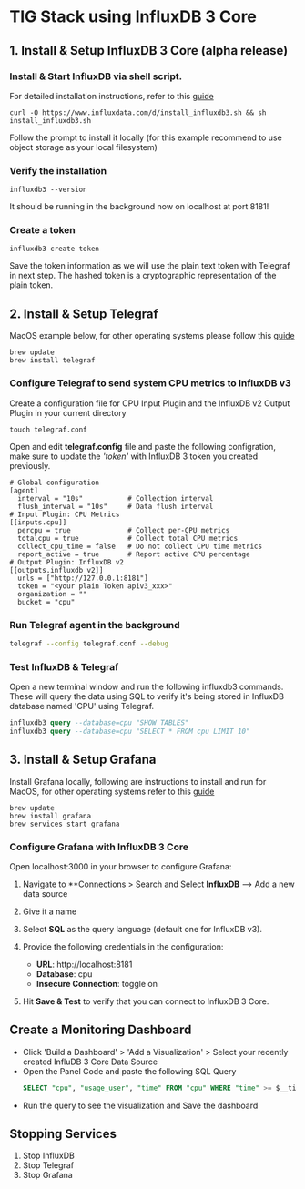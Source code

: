 # TIG Stack using InfluxDB 3 Core

## 1. Install & Setup InfluxDB 3 Core (alpha release)

### Install & Start InfluxDB via shell script.

For detailed installation instructions, refer to this [guide](https://docs.influxdata.com/influxdb3/core/get-started/)

`curl -O https://www.influxdata.com/d/install_influxdb3.sh && sh install_influxdb3.sh`

Follow the prompt to install it locally (for this example recommend to use object storage as your local filesystem)

### Verify the installation 

`influxdb3 --version`

It should be running in the background now on localhost at port 8181!

### Create a token

`influxdb3 create token`

Save the token information as we will use the plain text token with Telegraf in next step. The hashed token is a cryptographic representation of the plain token.

## 2. Install & Setup Telegraf 

MacOS example below, for other operating systems please follow this [guide](https://docs.influxdata.com/telegraf/v1/install/?t=macOS#download-and-install-telegraf)

```
brew update
brew install telegraf
```

### Configure Telegraf to send system CPU metrics to InfluxDB v3 

Create a configuration file for CPU Input Plugin and the InfluxDB v2 Output Plugin in your current directory
```
touch telegraf.conf
```
Open and edit **telegraf.config** file and paste the following configration, make sure to update the _'token'_ with InfluxDB 3 token you created previously.

```
# Global configuration
[agent]
  interval = "10s"           # Collection interval
  flush_interval = "10s"     # Data flush interval
# Input Plugin: CPU Metrics
[[inputs.cpu]]
  percpu = true              # Collect per-CPU metrics
  totalcpu = true            # Collect total CPU metrics
  collect_cpu_time = false   # Do not collect CPU time metrics
  report_active = true       # Report active CPU percentage
# Output Plugin: InfluxDB v2
[[outputs.influxdb_v2]]
  urls = ["http://127.0.0.1:8181"]
  token = "<your plain Token apiv3_xxx>"
  organization = ""
  bucket = "cpu"
```

### Run Telegraf agent in the background

```sh
telegraf --config telegraf.conf --debug
```

### Test InfluxDB & Telegraf

Open a new terminal window and run the following influxdb3 commands. These will query the data using SQL to verify it's being stored in InfluxDB database named 'CPU' using Telegraf.

```sql
influxdb3 query --database=cpu "SHOW TABLES"
influxdb3 query --database=cpu "SELECT * FROM cpu LIMIT 10"
```

## 3. Install & Setup Grafana 

Install Grafana locally, following are instructions to install and run for MacOS, for other operating systems refer to this [guide](https://grafana.com/docs/grafana/latest/setup-grafana/installation)

```
brew update
brew install grafana
brew services start grafana
```

### Configure Grafana with InfluxDB 3 Core

Open localhost:3000 in your browser to configure Grafana:

1. Navigate to **Connections > Search and Select **InfluxDB** --> Add a new data source
2. Give it a name
3. Select **SQL** as the query language (default one for InfluxDB v3). 
4. Provide the following credentials in the configuration:
   - **URL**: http://localhost:8181
   - **Database**: cpu 
   - **Insecure Connection**: toggle on

5. Hit **Save & Test** to verify that you can connect to InfluxDB 3 Core.

## Create a Monitoring Dashboard

- Click 'Build a Dashboard' > 'Add a Visualization' > Select your recently created InfluDB 3 Core Data Source
- Open the Panel Code and paste the following SQL Query
  ```sql
  SELECT "cpu", "usage_user", "time" FROM "cpu" WHERE "time" >= $__timeFrom AND "time" <= $__timeTo AND "cpu" = 'cpu0'
  ```
- Run the query to see the visualization and Save the dashboard

## Stopping Services

1. Stop InfluxDB
2. Stop Telegraf
3. Stop Grafana

